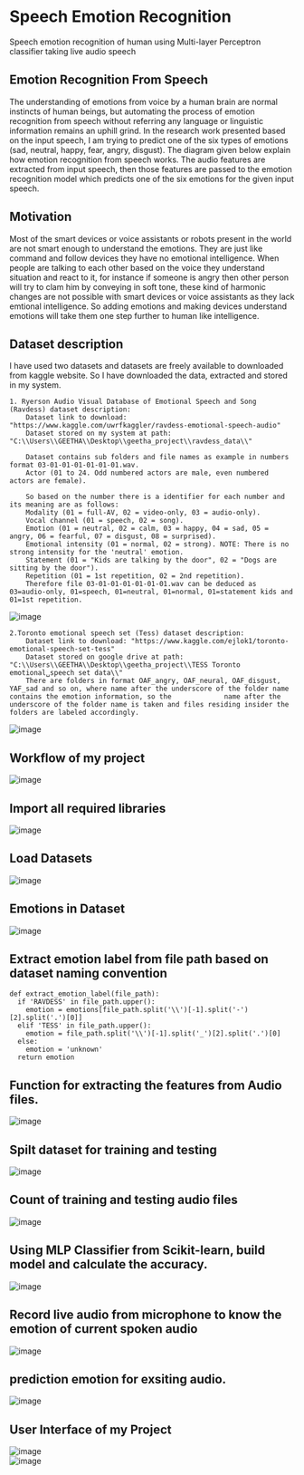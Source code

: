 # Speech Emotion Recognition
Speech emotion recognition of human using Multi-layer Perceptron classifier taking live audio speech

## Emotion Recognition From Speech
The understanding of emotions from voice by a human brain are normal instincts of human beings, but automating the process of emotion recognition from speech without referring any language or linguistic information remains an uphill grind. In the research work presented based on the input speech, I am trying to predict one of the six types of emotions (sad, neutral, happy, fear, angry, disgust). The diagram given below explain how emotion recognition from speech works. The audio features are extracted from input speech, then those features are passed to the emotion recognition model which predicts one of the six emotions for the given input speech.

## Motivation
Most of the smart devices or voice assistants or robots present in the world are not smart enough to understand the emotions. They are just like command and follow devices they have no emotional intelligence. When people are talking to each other based on the voice they understand situation and react to it, for instance if someone is angry then other person will try to clam him by conveying in soft tone, these kind of harmonic changes are not possible with smart devices or voice assistants as they lack emtional intelligence. So adding emotions and making devices understand emotions will take them one step further to human like intelligence.

## Dataset description

I have used two datasets and  datasets are freely available to downloaded from kaggle website. So I have downloaded the data, extracted and stored in my system.

    1. Ryerson Audio Visual Database of Emotional Speech and Song (Ravdess) dataset description:
        Dataset link to download: "https://www.kaggle.com/uwrfkaggler/ravdess-emotional-speech-audio"
        Dataset stored on my system at path: "C:\\Users\\GEETHA\\Desktop\\geetha_project\\ravdess_data\\"

        Dataset contains sub folders and file names as example in numbers format 03-01-01-01-01-01-01.wav.
        Actor (01 to 24. Odd numbered actors are male, even numbered actors are female).
        
        So based on the number there is a identifier for each number and its meaning are as follows:
        Modality (01 = full-AV, 02 = video-only, 03 = audio-only).
        Vocal channel (01 = speech, 02 = song).
        Emotion (01 = neutral, 02 = calm, 03 = happy, 04 = sad, 05 = angry, 06 = fearful, 07 = disgust, 08 = surprised).
        Emotional intensity (01 = normal, 02 = strong). NOTE: There is no strong intensity for the 'neutral' emotion.
        Statement (01 = "Kids are talking by the door", 02 = "Dogs are sitting by the door").
        Repetition (01 = 1st repetition, 02 = 2nd repetition).
        Therefore file 03-01-01-01-01-01-01.wav can be deduced as 03=audio-only, 01=speech, 01=neutral, 01=normal, 01=statement kids and 01=1st repetition.
![image](https://github.com/geethaseshapu/speech-emption-recognition/assets/141820992/835f1305-6625-4515-b4fa-ab8a875cce7b)

    2.Toronto emotional speech set (Tess) dataset description:
        Dataset link to download: "https://www.kaggle.com/ejlok1/toronto-emotional-speech-set-tess"
        Dataset stored on google drive at path: "C:\\Users\\GEETHA\\Desktop\\geetha_project\\TESS Toronto emotional␣speech set data\\"
        There are folders in format OAF_angry, OAF_neural, OAF_disgust, YAF_sad and so on, where name after the underscore of the folder name contains the emotion information, so the             name after the underscore of the folder name is taken and files residing insider the folders are labeled accordingly.

        
![image](https://github.com/geethaseshapu/speech-emption-recognition/assets/141820992/e328e405-5f89-44f9-9ec6-deee16b6fff9)

## Workflow of my project
![image](https://github.com/geethaseshapu/speech-emption-recognition/assets/141820992/e0a05e2e-b634-4741-9123-d1033af3f67b)


##  Import all required libraries
![image](https://github.com/geethaseshapu/speech-emption-recognition/assets/141820992/6109ebf6-ad32-4feb-8994-5a2dddf567e8)
## Load Datasets
![image](https://github.com/geethaseshapu/speech-emption-recognition/assets/141820992/9655ff32-6bec-47e3-87e2-8d26300d4a0b)


## Emotions in Dataset

![image](https://github.com/geethaseshapu/speech-emption-recognition/assets/141820992/7cc46a0d-281c-443b-9941-dd996841f983)




 
## Extract emotion label from file path based on dataset naming convention
    def extract_emotion_label(file_path):
      if 'RAVDESS' in file_path.upper():
        emotion = emotions[file_path.split('\\')[-1].split('-')[2].split('.')[0]]
      elif 'TESS' in file_path.upper():
        emotion = file_path.split('\\')[-1].split('_')[2].split('.')[0]
      else:
        emotion = 'unknown'
      return emotion
      
## Function for extracting the features from Audio files.
  ![image](https://github.com/geethaseshapu/speech-emption-recognition/assets/141820992/59d8d6e4-c9a5-47ba-8fed-5eb7e6a98f7b)

## Spilt dataset for training and testing 
  ![image](https://github.com/geethaseshapu/speech-emption-recognition/assets/141820992/d46f5596-5e24-447c-a710-54f0a2b146bd)
## Count of training and testing audio files
![image](https://github.com/geethaseshapu/speech-emption-recognition/assets/141820992/503ca067-f427-4146-bacf-2b40b747d91c)

## Using MLP Classifier from Scikit-learn, build model and calculate the accuracy.
![image](https://github.com/geethaseshapu/speech-emption-recognition/assets/141820992/fa5fff4b-ef25-4202-9b8b-57f85d5000ec)
## Record live audio from microphone to know the emotion of current spoken audio
![image](https://github.com/geethaseshapu/speech-emption-recognition/assets/141820992/53001faf-c3e8-44f4-a896-9e5211c393ba)
## prediction emotion for exsiting audio.
![image](https://github.com/geethaseshapu/speech-emption-recognition/assets/141820992/c56927ed-395f-4a23-b642-f2c3240d91cf)
## User Interface of my Project
![image](https://github.com/geethaseshapu/speech-emption-recognition/assets/141820992/b6786491-adb2-44d2-8bbf-49fda0af3d8d)                     
![image](https://github.com/geethaseshapu/speech-emption-recognition/assets/141820992/56d6af8c-179a-4318-a2ae-ede24fa18462)


 

